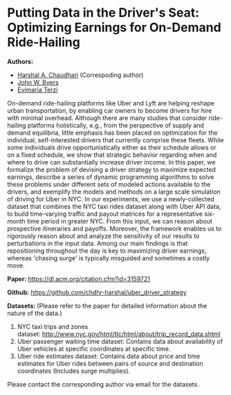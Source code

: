 # Putting Data in the Driver's Seat: Optimizing Earnings for On-Demand Ride-Hailing

<strong>Authors:</strong>
<ul>
<li> <a href="http://cs-people.bu.edu/harshal">Harshal A. Chaudhari</a> (Correspoding author) </li>
<li> <a href="http://www.cs.bu.edu/~byers/">John W. Byers</a> </li>
<li> <a href="https://www.cs.bu.edu/~evimaria/">Evimaria Terzi</a> </li>
</ul>

On-demand ride-hailing platforms like Uber and Lyft are helping reshape urban transportation, by enabling car owners to become drivers for hire with minimal overhead. Although there are many studies that consider ride-hailing platforms holistically, e.g., from the perspective of supply and demand equilibria, little emphasis has been placed on optimization for the individual, self-interested drivers that currently comprise these fleets. While some individuals drive opportunistically either as their schedule allows or on a fixed schedule, we show that strategic behavior regarding when and where to drive can substantially increase driver income. In this paper, we formalize the problem of devising a driver strategy to maximize expected earnings, describe a series of dynamic programming algorithms to solve these problems under different sets of modeled actions available to the drivers, and exemplify the models and methods on a large scale simulation of driving for Uber in NYC. In our experiments, we use a newly-collected dataset that combines the NYC taxi rides dataset along with Uber API data, to build time-varying traffic and payout matrices for a representative six-month time period in greater NYC. From this input, we can reason about prospective itineraries and payoffs. Moreover, the framework enables us to rigorously reason about and analyze the sensitivity of our results to perturbations in the input data. Among our main findings is that repositioning throughout the day is key to maximizing driver earnings, whereas 'chasing surge' is typically misguided and sometimes a costly move.

<strong>Paper: </strong><a href="https://dl.acm.org/citation.cfm?id=3159721">https://dl.acm.org/citation.cfm?id=3159721</a>

<strong>Github:</strong> <a href="https://github.com/chdhr-harshal/uber_driver_strategy">https://github.com/chdhr-harshal/uber_driver_strategy</a>

<strong>Datasets: </strong>(Please refer to the paper for detailed information about the nature of the data.)
1. NYC taxi trips and zones dataset: <a href="http://www.nyc.gov/html/tlc/html/about/trip_record_data.shtml">http://www.nyc.gov/html/tlc/html/about/trip_record_data.shtml</a>
2. Uber passenger waiting time dataset: Contains data about availability of Uber vehicles at specific coordinates at specific time.
3. Uber ride estimates dataset: Contains data about price and time estimates for Uber rides between pairs of source and destination coordinates (Includes surge multiplies).

Please contact the corresponding author via email for the datasets.

<!--
<strong>Citation: </strong><span>We encourage you to cite our datasets if you have used them in your work. You can use the following BibTeX citation:</span>
<pre style="background-color: #eeeeee; padding: 1px; margin: 1px; font-family: consolas, courier, monospace; overflow-x: scroll; font-size: 13px; line-height: normal;">@misc{uberapicrawl,
  author       = {Chaudhari, Harshal A. and Byers, John W. and Terzi, Evimaria},
  title        = {NYC Uber API dataset},
  howpublished = {\url{https://www.bu.edu/cs/groups/dblab/ride-hailing}},
  month        = Dec,
  year         = 2017
}
</pre>
-->
